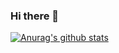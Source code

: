 ### Hi there 👋
[![Anurag's github stats](https://github-readme-stats.vercel.app/api?username=sammyk118&show_icons=true&theme=monokai)](https://github.com/sammyk118/github-readme-stats)

<!--
**sammyk118/sammyk118** is a ✨ _special_ ✨ repository because its `README.md` (this file) appears on your GitHub profile.

Here are some ideas to get you started:

- 🔭 I’m currently working on ...
- 🌱 I’m currently learning ...
- 👯 I’m looking to collaborate on ...
- 🤔 I’m looking for help with ...
- 💬 Ask me about ...
- 📫 How to reach me: ...
- 😄 Pronouns: ...
- ⚡ Fun fact: ...
-->
